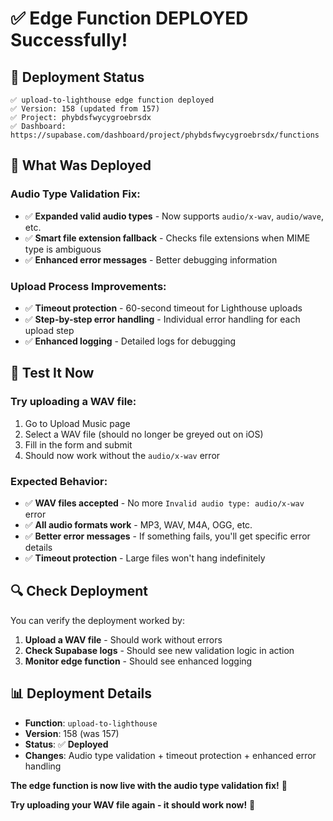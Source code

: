 # ✅ Edge Function DEPLOYED Successfully!

## 🚀 **Deployment Status**
```
✅ upload-to-lighthouse edge function deployed
✅ Version: 158 (updated from 157)
✅ Project: phybdsfwycygroebrsdx
✅ Dashboard: https://supabase.com/dashboard/project/phybdsfwycygroebrsdx/functions
```

## 🔧 **What Was Deployed**

### **Audio Type Validation Fix:**
- ✅ **Expanded valid audio types** - Now supports `audio/x-wav`, `audio/wave`, etc.
- ✅ **Smart file extension fallback** - Checks file extensions when MIME type is ambiguous
- ✅ **Enhanced error messages** - Better debugging information

### **Upload Process Improvements:**
- ✅ **Timeout protection** - 60-second timeout for Lighthouse uploads
- ✅ **Step-by-step error handling** - Individual error handling for each upload step
- ✅ **Enhanced logging** - Detailed logs for debugging

## 🧪 **Test It Now**

### **Try uploading a WAV file:**
1. Go to Upload Music page
2. Select a WAV file (should no longer be greyed out on iOS)
3. Fill in the form and submit
4. Should now work without the `audio/x-wav` error

### **Expected Behavior:**
- ✅ **WAV files accepted** - No more `Invalid audio type: audio/x-wav` error
- ✅ **All audio formats work** - MP3, WAV, M4A, OGG, etc.
- ✅ **Better error messages** - If something fails, you'll get specific error details
- ✅ **Timeout protection** - Large files won't hang indefinitely

## 🔍 **Check Deployment**

You can verify the deployment worked by:
1. **Upload a WAV file** - Should work without errors
2. **Check Supabase logs** - Should see new validation logic in action
3. **Monitor edge function** - Should see enhanced logging

## 📊 **Deployment Details**

- **Function**: `upload-to-lighthouse`
- **Version**: 158 (was 157)
- **Status**: ✅ **Deployed**
- **Changes**: Audio type validation + timeout protection + enhanced error handling

**The edge function is now live with the audio type validation fix!** 🎉

**Try uploading your WAV file again - it should work now!** 🎵
